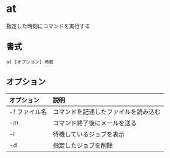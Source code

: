 # at

指定した時刻にコマンドを実行する

## 書式

```
at [オプション] 時間
```

## オプション

|オプション|説明|
|:--|:--|
|-f ファイル名|コマンドを記述したファイルを読み込む|
|-m|コマンド終了後にメールを送る|
|-l|待機しているジョブを表示|
|-d|指定したジョブを削除|
